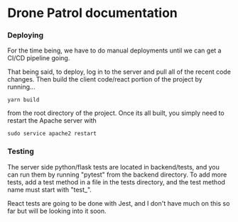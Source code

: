 # Drone Patrol documentation

### Deploying

For the time being, we have to do manual deployments until we can get a CI/CD pipeline going.

That being said, to deploy, log in to the server and pull all of the recent code changes. Then build the client code/react portion of the project by running...

```yarn build```

from the root directory of the project. Once its all built, you simply need to restart the Apache server with 

```sudo service apache2 restart```

### Testing

The server side python/flask tests are located in backend/tests, and you can run them by running "pytest" from the backend directory. To add more tests, add a test method in a file in the tests directory, and the test method name must start with "test_".

React tests are going to be done with Jest, and I don't have much on this so far but will be looking into it soon.
